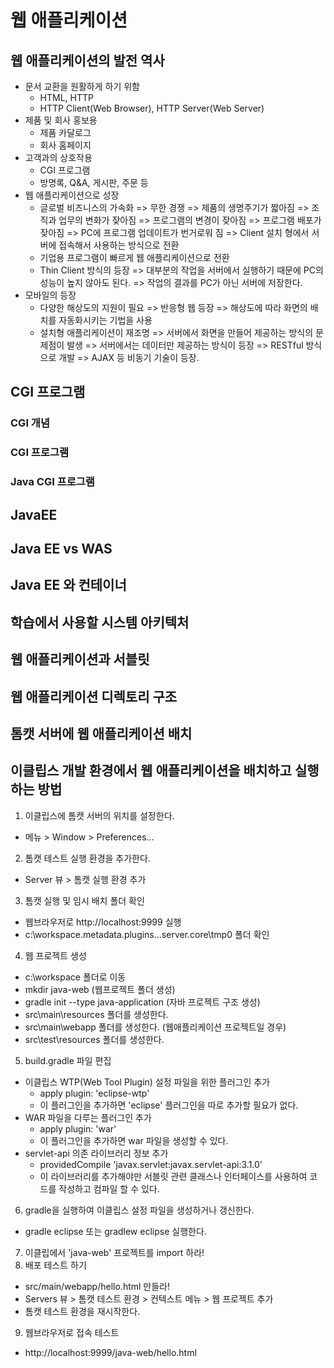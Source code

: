 # 웹 애플리케이션

## 웹 애플리케이션의 발전 역사
- 문서 교환을 원활하게 하기 위함
    - HTML, HTTP
    - HTTP Client(Web Browser), HTTP Server(Web Server)
- 제품 및 회사 홍보용 
    - 제품 카달로그 
    - 회사 홈페이지
- 고객과의 상호작용
    - CGI 프로그램 
    - 방명록, Q&A, 게시판, 주문 등
- 웹 애플리케이션으로 성장
    - 글로벌 비즈니스의 가속화 => 무한 경쟁 => 제품의 생명주기가 짧아짐
      => 조직과 업무의 변화가 잦아짐 => 프로그램의 변경이 잦아짐
      => 프로그램 배포가 잦아짐 => PC에 프로그램 업데이트가 번거로워 짐 
      => Client 설치 형에서 서버에 접속해서 사용하는 방식으로 전환
    - 기업용 프로그램이 빠르게 웹 애플리케이션으로 전환
    - Thin Client 방식의 등장 => 대부분의 작업을 서버에서 실행하기 때문에 PC의 성능이 높지 않아도 된다. => 작업의 결과를 PC가 아닌 서버에 저장한다.
- 모바일의 등장
    - 다양한 해상도의 지원이 필요 => 반응형 웹 등장 => 해상도에 따라 화면의 배치를 자동화시키는 기법을 사용
    - 설치형 애플리케이션이 재조명 => 서버에서 화면을 만들어 제공하는 방식의 문제점이 발생 => 서버에서는 데이터만 제공하는 방식이 등장 => RESTful 방식으로 개발 => AJAX 등 비동기 기술이 등장.

## CGI 프로그램
### CGI 개념
### CGI 프로그램
### Java CGI 프로그램

## JavaEE

## Java EE vs WAS

## Java EE 와 컨테이너

## 학습에서 사용할 시스템 아키텍처

## 웹 애플리케이션과 서블릿

## 웹 애플리케이션 디렉토리 구조 

## 톰캣 서버에 웹 애플리케이션 배치

## 이클립스 개발 환경에서 웹 애플리케이션을 배치하고 실행하는 방법
1) 이클립스에 톰캣 서버의 위치를 설정한다.
  - 메뉴 > Window > Preferences...
2) 톰캣 테스트 실행 환경을 추가한다.
  - Server 뷰 > 톰캣 실행 환경 추가
3) 톰캣 실행 및 임시 배치 폴더 확인
  - 웹브라우저로 http://localhost:9999 실행
  - c:\workspace\.metadata\.plugins\...server.core\tmp0 폴더 확인
4) 웹 프로젝트 생성
  - c:\workspace 폴더로 이동
  - mkdir java-web (웹프로젝트 폴더 생성)
  - gradle init --type java-application (자바 프로젝트 구조 생성)
  - src\main\resources 폴더를 생성한다.
  - src\main\webapp 폴더를 생성한다. (웹애플리케이션 프로젝트일 경우)
  - src\test\resources 폴더를 생성한다. 
5) build.gradle 파일 편집
  - 이클립스 WTP(Web Tool Plugin) 설정 파일을 위한 플러그인 추가 
    - apply plugin: 'eclipse-wtp'
    - 이 플러그인을 추가하면 'eclipse' 플러그인을 따로 추가할 필요가 없다.
  - WAR 파일을 다루는 플러그인 추가
    - apply plugin: 'war'
    - 이 플러그인을 추가하면 war 파일을 생성할 수 있다.
  - servlet-api 의존 라이브러리 정보 추가
    - providedCompile 'javax.servlet:javax.servlet-api:3.1.0'
    - 이 라이브러리를 추가해야만 서블릿 관련 클래스나 인터페이스를 사용하여 코드를 작성하고 컴파일 할 수 있다.
6) gradle을 실행하여 이클립스 설정 파일을 생성하거나 갱신한다.
  - gradle eclipse 또는 gradlew eclipse 실행한다.
7) 이클립에서 'java-web' 프로젝트를 import 하라!
8) 배포 테스트 하기 
  - src/main/webapp/hello.html 만들라!
  - Servers 뷰 > 톰캣 테스트 환경 > 컨텍스트 메뉴 > 웹 프로젝트 추가
  - 톰캣 테스트 환경을 재시작한다.
9) 웹브라우저로 접속 테스트
  - http://localhost:9999/java-web/hello.html

